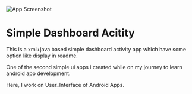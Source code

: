 


![App Screenshot](https://github.com/ajaysoni12/work_on_ui_-AndroidApp-/tree/master/DashBoardUIDesign)











<h1>Simple Dashboard Acitity</h1>

This is a xml+java based simple dashboard activity app which have some option like display in readme. 

One of the second simple ui apps i created while on my journey to learn android app development. 

Here, I work on User_Interface of Android Apps. 
